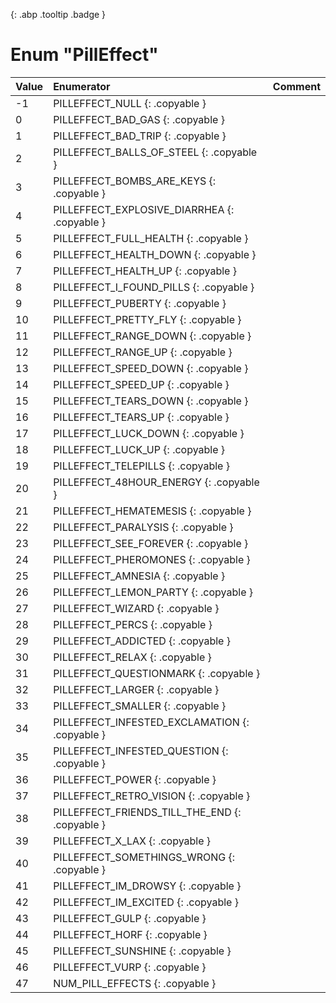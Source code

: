 [ ](#){: .abp .tooltip .badge }
# Enum "PillEffect"
|Value|Enumerator|Comment|
|:--|:--|:--|
| -1 |PILLEFFECT_NULL {: .copyable } |  | 
| 0 |PILLEFFECT_BAD_GAS {: .copyable } |  | 
| 1 |PILLEFFECT_BAD_TRIP {: .copyable } |  | 
| 2 |PILLEFFECT_BALLS_OF_STEEL {: .copyable } |  | 
| 3 |PILLEFFECT_BOMBS_ARE_KEYS {: .copyable } |  | 
| 4 |PILLEFFECT_EXPLOSIVE_DIARRHEA {: .copyable } |  | 
| 5 |PILLEFFECT_FULL_HEALTH {: .copyable } |  | 
| 6 |PILLEFFECT_HEALTH_DOWN {: .copyable } |  | 
| 7 |PILLEFFECT_HEALTH_UP {: .copyable } |  | 
| 8 |PILLEFFECT_I_FOUND_PILLS {: .copyable } |  | 
| 9 |PILLEFFECT_PUBERTY {: .copyable } |  | 
| 10 |PILLEFFECT_PRETTY_FLY {: .copyable } |  | 
| 11 |PILLEFFECT_RANGE_DOWN {: .copyable } |  | 
| 12 |PILLEFFECT_RANGE_UP {: .copyable } |  | 
| 13 |PILLEFFECT_SPEED_DOWN {: .copyable } |  | 
| 14 |PILLEFFECT_SPEED_UP {: .copyable } |  | 
| 15 |PILLEFFECT_TEARS_DOWN {: .copyable } |  | 
| 16 |PILLEFFECT_TEARS_UP {: .copyable } |  | 
| 17 |PILLEFFECT_LUCK_DOWN {: .copyable } |  | 
| 18 |PILLEFFECT_LUCK_UP {: .copyable } |  | 
| 19 |PILLEFFECT_TELEPILLS {: .copyable } |  | 
| 20 |PILLEFFECT_48HOUR_ENERGY {: .copyable } |  | 
| 21 |PILLEFFECT_HEMATEMESIS {: .copyable } |  | 
| 22 |PILLEFFECT_PARALYSIS {: .copyable } |  | 
| 23 |PILLEFFECT_SEE_FOREVER {: .copyable } |  | 
| 24 |PILLEFFECT_PHEROMONES {: .copyable } |  | 
| 25 |PILLEFFECT_AMNESIA {: .copyable } |  | 
| 26 |PILLEFFECT_LEMON_PARTY {: .copyable } |  | 
| 27 |PILLEFFECT_WIZARD {: .copyable } |  | 
| 28 |PILLEFFECT_PERCS {: .copyable } |  | 
| 29 |PILLEFFECT_ADDICTED {: .copyable } |  | 
| 30 |PILLEFFECT_RELAX {: .copyable } |  | 
| 31 |PILLEFFECT_QUESTIONMARK {: .copyable } |  | 
| 32 |PILLEFFECT_LARGER {: .copyable } |  | 
| 33 |PILLEFFECT_SMALLER {: .copyable } |  | 
| 34 |PILLEFFECT_INFESTED_EXCLAMATION {: .copyable } |  | 
| 35 |PILLEFFECT_INFESTED_QUESTION {: .copyable } |  | 
| 36 |PILLEFFECT_POWER {: .copyable } |  | 
| 37 |PILLEFFECT_RETRO_VISION {: .copyable } |  | 
| 38 |PILLEFFECT_FRIENDS_TILL_THE_END {: .copyable } |  | 
| 39 |PILLEFFECT_X_LAX {: .copyable } |  | 
| 40 |PILLEFFECT_SOMETHINGS_WRONG {: .copyable } |  | 
| 41 |PILLEFFECT_IM_DROWSY {: .copyable } |  | 
| 42 |PILLEFFECT_IM_EXCITED {: .copyable } |  | 
| 43 |PILLEFFECT_GULP {: .copyable } |  | 
| 44 |PILLEFFECT_HORF {: .copyable } |  | 
| 45 |PILLEFFECT_SUNSHINE {: .copyable } |  | 
| 46 |PILLEFFECT_VURP {: .copyable } |  | 
| 47 |NUM_PILL_EFFECTS {: .copyable } |  | 